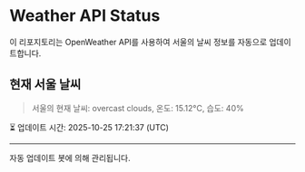 
# Weather API Status

이 리포지토리는 OpenWeather API를 사용하여 서울의 날씨 정보를 자동으로 업데이트합니다.

## 현재 서울 날씨
> 서울의 현재 날씨: overcast clouds, 온도: 15.12°C, 습도: 40%

⏳ 업데이트 시간: 2025-10-25 17:21:37 (UTC)

---
자동 업데이트 봇에 의해 관리됩니다.
